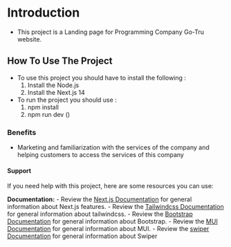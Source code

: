 # Introduction 
  * This project is a Landing page for Programming Company Go-Tru website.

## How To Use The Project
  * To use this project you should have to install the following :
    1. Install the Node.js
    2. Install the Next.js 14
  * To run the project you should use :
    1. npm install
    2. npm run dev
  ()

### Benefits

   * Marketing and familiarization with the services of the company and helping customers to access the services of this company

#### Support

If you need help with this project, here are some resources you can use:

**Documentation:**
    - Review the [Next.js Documentation](https://nextjs.org/docs) for general information about Next.js features.
    - Review the [Tailwindcss Documentation](https://tailwindcss.com/docs/installation) for general information about tailwindcss.
    - Review the [Bootstrap Documentation](https://icons.getbootstrap.com/) for general information about Bootstrap.
    - Review the [MUI Documentation](https://mui.com/material-ui/getting-started/) for general information about MUI.
    - Review the [swiper Documentation](https://swiperjs.com/demos) for general information about Swiper
